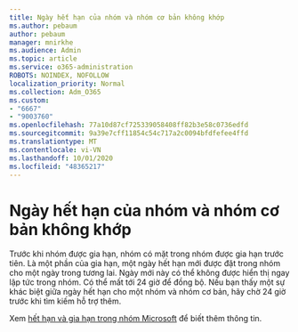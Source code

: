 ```yaml
---
title: Ngày hết hạn của nhóm và nhóm cơ bản không khớp
ms.author: pebaum
author: pebaum
manager: mnirkhe
ms.audience: Admin
ms.topic: article
ms.service: o365-administration
ROBOTS: NOINDEX, NOFOLLOW
localization_priority: Normal
ms.collection: Adm_O365
ms.custom:
- "6667"
- "9003760"
ms.openlocfilehash: 77a10d87cf725339058408ff82b3e58c0736edfd
ms.sourcegitcommit: 9a39e7cff11854c54c717a2c0094bfdfefee4ffd
ms.translationtype: MT
ms.contentlocale: vi-VN
ms.lasthandoff: 10/01/2020
ms.locfileid: "48365217"
---
```

# <a name="expiration-date-of-team-and-underlying-group-dont-match"></a>Ngày hết hạn của nhóm và nhóm cơ bản không khớp

Trước khi nhóm được gia hạn, nhóm có mặt trong nhóm được gia hạn trước tiên. Là một phần của gia hạn, một ngày hết hạn mới được đặt trong nhóm cho một ngày trong tương lai. Ngày mới này có thể không được hiển thị ngay lập tức trong nhóm. Có thể mất tới 24 giờ để đồng bộ. Nếu bạn thấy một sự khác biệt giữa ngày hết hạn cho một nhóm và nhóm cơ bản, hãy chờ 24 giờ trước khi tìm kiếm hỗ trợ thêm.  

Xem [hết hạn và gia hạn trong nhóm Microsoft](https://docs.microsoft.com/microsoftteams/team-expiration-renewal)  để biết thêm thông tin.
